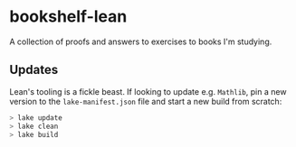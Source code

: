 # bookshelf-lean

A collection of proofs and answers to exercises to books I'm studying.

## Updates

Lean's tooling is a fickle beast. If looking to update e.g. `Mathlib`, pin a new
version to the `lake-manifest.json` file and start a new build from scratch:

```bash
> lake update
> lake clean
> lake build
```
